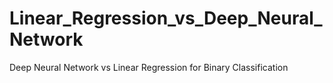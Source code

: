 # Linear_Regression_vs_Deep_Neural_Network
Deep Neural Network vs Linear Regression for Binary Classification
